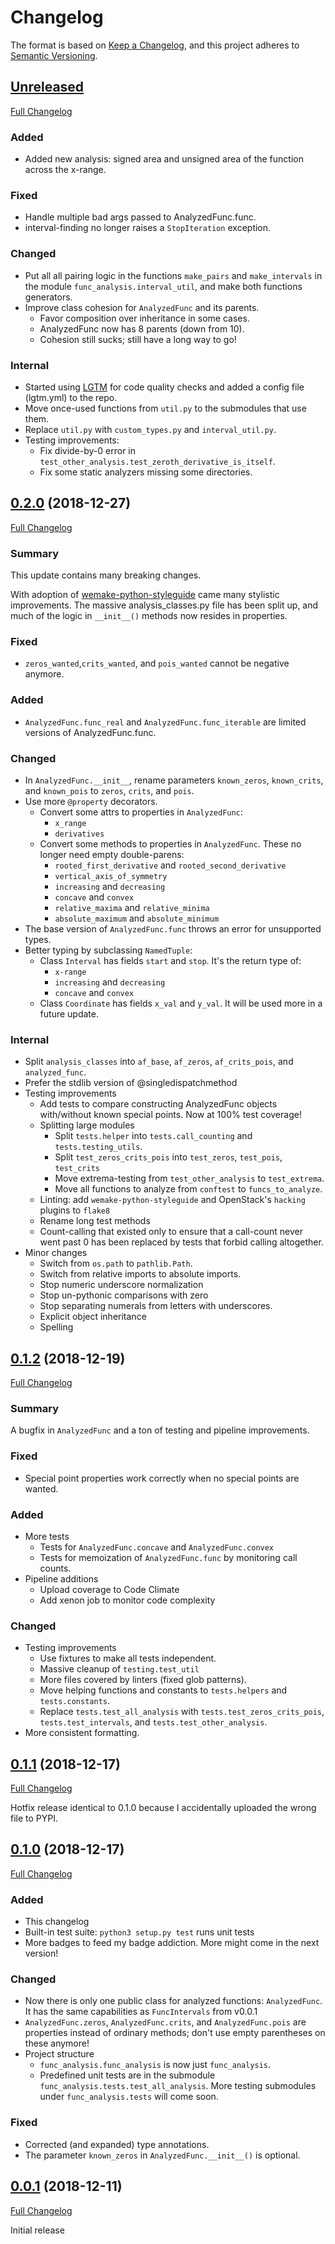 # Changelog

The format is based on
[Keep a Changelog](https://keepachangelog.com/en/1.0.0/),
and this project adheres to
[Semantic Versioning](https://semver.org/spec/v2.0.0.html).

## [Unreleased]

[Full Changelog]

### Added

- Added new analysis: signed area and unsigned area of the function across the 
  x-range.

### Fixed

- Handle multiple bad args passed to AnalyzedFunc.func.
- interval-finding no longer raises a `StopIteration` exception.

### Changed

- Put all all pairing logic in the functions `make_pairs` and 
`make_intervals` in the module `func_analysis.interval_util`, and make 
  both functions generators.
- Improve class cohesion for `AnalyzedFunc` and its parents.
  - Favor composition over inheritance in some cases.
  - AnalyzedFunc now has 8 parents (down from 10).
  - Cohesion still sucks; still have a long way to go!

### Internal

- Started using [LGTM](https://lgtm.com/projects/g/Seirdy/func-analysis/) for
  code quality checks and added a config file (lgtm.yml) to the repo.
- Move once-used functions from `util.py` to the submodules that use them.
- Replace `util.py` with `custom_types.py` and `interval_util.py`.
- Testing improvements:
  - Fix divide-by-0 error in
    `test_other_analysis.test_zeroth_derivative_is_itself`.
  - Fix some static analyzers missing some directories.

[Full Changelog]:
https://gitlab.com/Seirdy/func-analysis/compare/0.2.0...master

## [0.2.0] (2018-12-27)

[Full Changelog](https://gitlab.com/Seirdy/func-analysis/compare/0.1.2...0.2.0)

### Summary

This update contains many breaking changes.

With adoption of [wemake-python-styleguide] came many stylistic improvements.
The massive analysis_classes.py file has been split up, and much of the logic
in `__init__()` methods now resides in properties.

[wemake-python-styleguide]: https://wemake-python-styleguide.rtfd.io

### Fixed

- `zeros_wanted`,`crits_wanted`, and `pois_wanted` cannot be negative anymore.

### Added

- `AnalyzedFunc.func_real` and `AnalyzedFunc.func_iterable` are limited
  versions of AnalyzedFunc.func.

### Changed

- In `AnalyzedFunc.__init__`, rename parameters `known_zeros`, `known_crits`,
  and `known_pois` to `zeros`, `crits`, and `pois`. 
- Use more `@property` decorators.
  - Convert some attrs to properties in `AnalyzedFunc`:
    - `x_range`
    - `derivatives`
  - Convert some methods to properties in `AnalyzedFunc`. These no longer need
    empty double-parens:
    - `rooted_first_derivative` and `rooted_second_derivative`
    - `vertical_axis_of_symmetry`
    - `increasing` and `decreasing`
    - `concave` and `convex`
    - `relative_maxima` and `relative_minima`
    - `absolute_maximum` and `absolute_minimum`
- The base version of `AnalyzedFunc.func` throws an error for unsupported
  types.
- Better typing by subclassing `NamedTuple`:
  - Class `Interval` has fields `start` and `stop`. It's the return type of:
    - `x-range`
    - `increasing` and `decreasing`
    - `concave` and `convex`
  - Class `Coordinate` has fields `x_val` and `y_val`. It will be used more in
    a future update.

### Internal

- Split `analysis_classes` into `af_base`, `af_zeros`, `af_crits_pois`, and
  `analyzed_func`.
- Prefer the stdlib version of @singledispatchmethod
- Testing improvements
  - Add tests to compare constructing AnalyzedFunc objects with/without known
    special points. Now at 100% test coverage!
  - Splitting large modules
    - Split `tests.helper` into `tests.call_counting` and
      `tests.testing_utils`.
    - Split `test_zeros_crits_pois` into `test_zeros`, `test_pois`,
      `test_crits`
    - Move extrema-testing from `test_other_analysis` to `test_extrema`.
    - Move all functions to analyze from `conftest` to `funcs_to_analyze`.
  - Linting: add `wemake-python-styleguide` and OpenStack's `hacking` plugins
    to `flake8`
  - Rename long test methods
  - Count-calling that existed only to ensure that a call-count never went
    past 0 has been replaced by tests that forbid calling altogether.
- Minor changes
  - Switch from `os.path` to `pathlib.Path`.
  - Switch from relative imports to absolute imports.
  - Stop numeric underscore normalization
  - Stop un-pythonic comparisons with zero
  - Stop separating numerals from letters with underscores.
  - Explicit object inheritance
  - Spelling

## [0.1.2] (2018-12-19)

[Full Changelog](https://gitlab.com/Seirdy/func-analysis/compare/0.1.1...0.1.2)

### Summary

A bugfix in `AnalyzedFunc` and a ton of testing and pipeline improvements.

### Fixed

- Special point properties work correctly when no special points are wanted.

### Added

- More tests
  - Tests for `AnalyzedFunc.concave` and `AnalyzedFunc.convex`
  - Tests for memoization of `AnalyzedFunc.func` by monitoring call counts.
- Pipeline additions
  - Upload coverage to Code Climate
  - Add xenon job to monitor code complexity

### Changed

- Testing improvements
  - Use fixtures to make all tests independent.
  - Massive cleanup of `testing.test_util`
  - More files covered by linters (fixed glob patterns).
  - Move helping functions and constants to `tests.helpers` and
    `tests.constants`.
  - Replace `tests.test_all_analysis` with `tests.test_zeros_crits_pois`,
    `tests.test_intervals`, and `tests.test_other_analysis`.
- More consistent formatting.

## [0.1.1] (2018-12-17)

[Full Changelog](https://gitlab.com/Seirdy/func-analysis/compare/0.1.0...0.1.1)

Hotfix release identical to 0.1.0 because I accidentally uploaded the wrong
file to PYPI.

## [0.1.0] (2018-12-17)

[Full Changelog](https://gitlab.com/Seirdy/func-analysis/compare/0.0.1...0.1.0)

### Added

- This changelog
- Built-in test suite: `python3 setup.py test` runs unit tests
- More badges to feed my badge addiction. More might come in the next version!

### Changed

- Now there is only one public class for analyzed functions: `AnalyzedFunc`.
  It has the same capabilities as `FuncIntervals` from v0.0.1
- `AnalyzedFunc.zeros`, `AnalyzedFunc.crits`, and `AnalyzedFunc.pois` are
  properties instead of ordinary methods; don't use empty parentheses on these
  anymore!
- Project structure
  - `func_analysis.func_analysis` is now just `func_analysis`.
  - Predefined unit tests are in the submodule
   `func_analysis.tests.test_all_analysis`. More testing submodules under
   `func_analysis.tests` will come soon.

### Fixed

- Corrected (and expanded) type annotations.
- The parameter `known_zeros` in `AnalyzedFunc.__init__()` is optional.

## [0.0.1] (2018-12-11)

[Full Changelog](https://gitlab.com/Seirdy/func-analysis/commits/0.0.1)

Initial release

[Unreleased]: https://gitlab.com/Seirdy/func-analysis/tree/master
[0.2.0]: https://gitlab.com/Seirdy/func-analysis/tree/0.2.0
[0.1.2]: https://gitlab.com/Seirdy/func-analysis/tree/0.1.2
[0.1.1]: https://gitlab.com/Seirdy/func-analysis/tree/0.1.1
[0.1.0]: https://gitlab.com/Seirdy/func-analysis/tree/0.1.0
[0.0.1]: https://gitlab.com/Seirdy/func-analysis/tree/0.0.1
